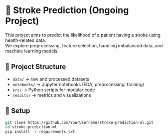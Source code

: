 # 🧠 Stroke Prediction (Ongoing Project)

This project aims to predict the likelihood of a patient having a stroke using health-related data.  
We explore preprocessing, feature selection, handling imbalanced data, and machine learning models.

## 📂 Project Structure
- `data/` → raw and processed datasets
- `notebooks/` → Jupyter notebooks (EDA, preprocessing, training)
- `src/` → Python scripts for modular code
- `results/` → metrics and visualizations

## 🚀 Setup
```bash
git clone https://github.com/YourUsername/stroke-prediction-ml.git
cd stroke-prediction-ml
pip install -r requirements.txt


